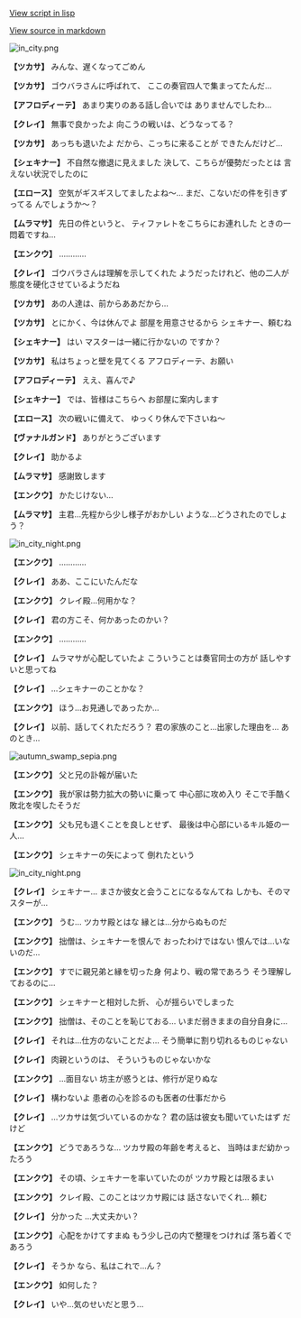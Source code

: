[View script in lisp](../scripts/210101110.txt)

[View source in markdown](210101110.md)

![in_city.png](../images/backgrounds/in_city.png)

**【ツカサ】**
みんな、遅くなってごめん

**【ツカサ】**
ゴウバラさんに呼ばれて、
ここの奏官四人で集まってたんだ…

**【アフロディーテ】**
あまり実りのある話し合いでは
ありませんでしたわ…

**【クレイ】**
無事で良かったよ
向こうの戦いは、どうなってる？

**【ツカサ】**
あっちも退いたよ
だから、こっちに来ることが
できたんだけど…

**【シェキナー】**
不自然な撤退に見えました
決して、こちらが優勢だったとは
言えない状況でしたのに

**【エロース】**
空気がギスギスしてましたよね～…
まだ、こないだの件を引きずってる
んでしょうか～？

**【ムラマサ】**
先日の件というと、
ティファレトをこちらにお連れした
ときの一悶着ですね…

**【エンクウ】**
…………

**【クレイ】**
ゴウバラさんは理解を示してくれた
ようだったけれど、他の二人が
態度を硬化させているようだね

**【ツカサ】**
あの人達は、前からああだから…

**【ツカサ】**
とにかく、今は休んでよ
部屋を用意させるから
シェキナー、頼むね

**【シェキナー】**
はい
マスターは一緒に行かないの
ですか？

**【ツカサ】**
私はちょっと壁を見てくる
アフロディーテ、お願い

**【アフロディーテ】**
ええ、喜んで♪

**【シェキナー】**
では、皆様はこちらへ
お部屋に案内します

**【エロース】**
次の戦いに備えて、
ゆっくり休んで下さいね～

**【ヴァナルガンド】**
ありがとうございます

**【クレイ】**
助かるよ

**【ムラマサ】**
感謝致します

**【エンクウ】**
かたじけない…

**【ムラマサ】**
主君…先程から少し様子がおかしい
ような…どうされたのでしょう？

![in_city_night.png](../images/backgrounds/in_city_night.png)

**【エンクウ】**
…………

**【クレイ】**
ああ、ここにいたんだな

**【エンクウ】**
クレイ殿…何用かな？

**【クレイ】**
君の方こそ、何かあったのかい？

**【エンクウ】**
…………

**【クレイ】**
ムラマサが心配していたよ
こういうことは奏官同士の方が
話しやすいと思ってね

**【クレイ】**
…シェキナーのことかな？

**【エンクウ】**
ほう…お見通しであったか…

**【クレイ】**
以前、話してくれただろう？
君の家族のこと…出家した理由を…
あのとき…

![autumn_swamp_sepia.png](../images/backgrounds/autumn_swamp_sepia.png)

**【エンクウ】**
父と兄の訃報が届いた

**【エンクウ】**
我が家は勢力拡大の勢いに乗って
中心部に攻め入り
そこで手酷く敗北を喫したそうだ

**【エンクウ】**
父も兄も退くことを良しとせず、
最後は中心部にいるキル姫の一人…

**【エンクウ】**
シェキナーの矢によって
倒れたという

![in_city_night.png](../images/backgrounds/in_city_night.png)

**【クレイ】**
シェキナー…
まさか彼女と会うことになるなんてね
しかも、そのマスターが…

**【エンクウ】**
うむ…
ツカサ殿とはな
縁とは…分からぬものだ

**【エンクウ】**
拙僧は、シェキナーを恨んで
おったわけではない
恨んでは…いないのだ…

**【エンクウ】**
すでに親兄弟と縁を切った身
何より、戦の常であろう
そう理解しておるのに…

**【エンクウ】**
シェキナーと相対した折、
心が揺らいでしまった

**【エンクウ】**
拙僧は、そのことを恥じておる…
いまだ弱きままの自分自身に…

**【クレイ】**
それは…仕方のないことだよ…
そう簡単に割り切れるものじゃない

**【クレイ】**
肉親というのは、
そういうものじゃないかな

**【エンクウ】**
…面目ない
坊主が惑うとは、修行が足りぬな

**【クレイ】**
構わないよ
患者の心を診るのも医者の仕事だから

**【クレイ】**
…ツカサは気づいているのかな？
君の話は彼女も聞いていたはず
だけど

**【エンクウ】**
どうであろうな…
ツカサ殿の年齢を考えると、
当時はまだ幼かったろう

**【エンクウ】**
その頃、シェキナーを率いていたのが
ツカサ殿とは限るまい

**【エンクウ】**
クレイ殿、このことはツカサ殿には
話さないでくれ…
頼む

**【クレイ】**
分かった
…大丈夫かい？

**【エンクウ】**
心配をかけてすまぬ
もう少し己の内で整理をつければ
落ち着くであろう

**【クレイ】**
そうか
なら、私はこれで…ん？

**【エンクウ】**
如何した？

**【クレイ】**
いや…気のせいだと思う…